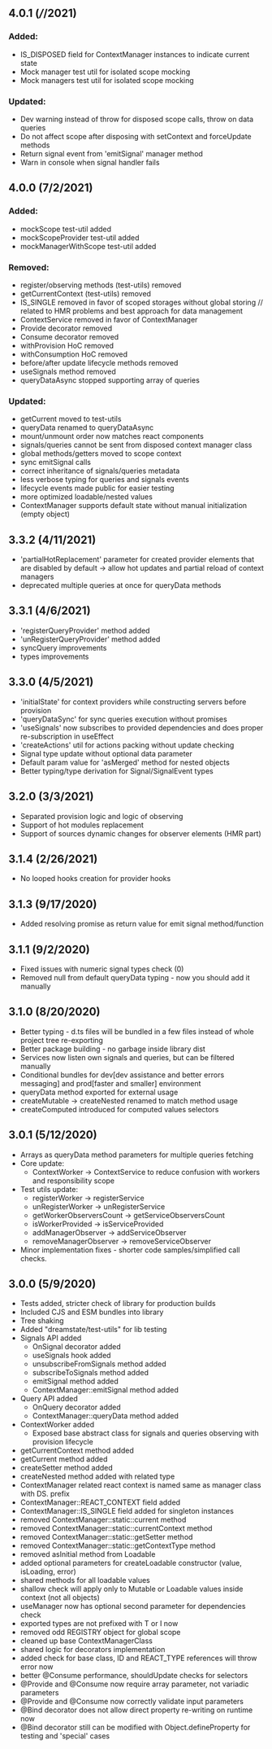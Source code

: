 ## 4.0.1 (_/_/2021)

### Added:

- IS_DISPOSED field for ContextManager instances to indicate current state
- Mock manager test util for isolated scope mocking
- Mock managers test util for isolated scope mocking

### Updated:

- Dev warning instead of throw for disposed scope calls, throw on data queries
- Do not affect scope after disposing with setContext and forceUpdate methods
- Return signal event from 'emitSignal' manager method
- Warn in console when signal handler fails

## 4.0.0 (7/2/2021)

### Added:

- mockScope test-util added
- mockScopeProvider test-util added
- mockManagerWithScope test-util added

### Removed:

- register/observing methods (test-utils) removed
- getCurrentContext (test-utils) removed
- IS_SINGLE removed in favor of scoped storages without global storing // related to HMR problems and best approach for data management
- ContextService removed in favor of ContextManager
- Provide decorator removed
- Consume decorator removed
- withProvision HoC removed
- withConsumption HoC removed
- before/after update lifecycle methods removed
- useSignals method removed
- queryDataAsync stopped supporting array of queries

### Updated:

- getCurrent moved to test-utils
- queryData renamed to queryDataAsync
- mount/unmount order now matches react components
- signals/queries cannot be sent from disposed context manager class
- global methods/getters moved to scope context
- sync emitSignal calls
- correct inheritance of signals/queries metadata
- less verbose typing for queries and signals events
- lifecycle events made public for easier testing
- more optimized loadable/nested values
- ContextManager supports default state without manual initialization (empty object)

## 3.3.2 (4/11/2021)

- 'partialHotReplacement' parameter for created provider elements that are disabled by default -> allow hot updates and partial reload of context managers
- deprecated multiple queries at once for queryData methods

## 3.3.1 (4/6/2021)

- 'registerQueryProvider' method added
- 'unRegisterQueryProvider' method added
- syncQuery improvements
- types improvements

## 3.3.0 (4/5/2021)

- 'initialState' for context providers while constructing servers before provision
- 'queryDataSync' for sync queries execution without promises
- 'useSignals' now subscribes to provided dependencies and does proper re-subscription in useEffect
- 'createActions' util for actions packing without update checking
- Signal type update without optional data parameter
- Default param value for 'asMerged' method for nested objects
- Better typing/type derivation for Signal/SignalEvent types

## 3.2.0 (3/3/2021)

- Separated provision logic and logic of observing
- Support of hot modules replacement
- Support of sources dynamic changes for observer elements (HMR part)

## 3.1.4 (2/26/2021)

- No looped hooks creation for provider hooks

## 3.1.3 (9/17/2020)

- Added resolving promise as return value for emit signal method/function

## 3.1.1 (9/2/2020)

- Fixed issues with numeric signal types check (0)
- Removed null from default queryData typing - now you should add it manually

## 3.1.0 (8/20/2020)

- Better typing - d.ts files will be bundled in a few files instead of whole project tree re-exporting
- Better package building - no garbage inside library dist
- Services now listen own signals and queries, but can be filtered manually
- Conditional bundles for dev[dev assistance and better errors messaging] and prod[faster and smaller] environment
- queryData method exported for external usage
- createMutable -> createNested renamed to match method usage
- createComputed introduced for computed values selectors

## 3.0.1 (5/12/2020)

- Arrays as queryData method parameters for multiple queries fetching
- Core update:
  - ContextWorker -> ContextService to reduce confusion with workers and responsibility scope
- Test utils update:
  - registerWorker -> registerService
  - unRegisterWorker -> unRegisterService
  - getWorkerObserversCount -> getServiceObserversCount
  - isWorkerProvided -> isServiceProvided
  - addManagerObserver -> addServiceObserver
  - removeManagerObserver -> removeServiceObserver
- Minor implementation fixes - shorter code samples/simplified call checks.

## 3.0.0 (5/9/2020)

- Tests added, stricter check of library for production builds
- Included CJS and ESM bundles into library
- Tree shaking
- Added "dreamstate/test-utils" for lib testing
- Signals API added
  - OnSignal decorator added
  - useSignals hook added
  - unsubscribeFromSignals method added
  - subscribeToSignals method added
  - emitSignal method added
  - ContextManager::emitSignal method added
- Query API added
  - OnQuery decorator added
  - ContextManager::queryData method added
- ContextWorker added
  - Exposed base abstract class for signals and queries observing with provision lifecycle
- getCurrentContext method added
- getCurrent method added
- createSetter method added
- createNested method added with related type
- ContextManager related react context is named same as manager class with DS. prefix
- ContextManager::REACT_CONTEXT field added
- ContextManager::IS_SINGLE field added for singleton instances
- removed ContextManager::static::current method
- removed ContextManager::static::currentContext method
- removed ContextManager::static::getSetter method
- removed ContextManager::static::getContextType method
- removed asInitial method from Loadable
- added optional parameters for createLoadable constructor (value, isLoading, error)
- shared methods for all loadable values
- shallow check will apply only to Mutable or Loadable values inside context (not all objects)
- useManager now has optional second parameter for dependencies check
- exported types are not prefixed with T or I now
- removed odd REGISTRY object for global scope
- cleaned up base ContextManagerClass
- shared logic for decorators implementation
- added check for base class, ID and REACT_TYPE references will throw error now
- better @Consume performance, shouldUpdate checks for selectors
- @Provide and @Consume now require array parameter, not variadic parameters
- @Provide and @Consume now correctly validate input parameters
- @Bind decorator does not allow direct property re-writing on runtime now
- @Bind decorator still can be modified with Object.defineProperty for testing and 'special' cases
